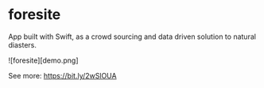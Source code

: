 # foresite 

App built with Swift, as a crowd sourcing and data driven solution to natural diasters.

![foresite][demo.png]

See more: https://bit.ly/2wSlOUA

